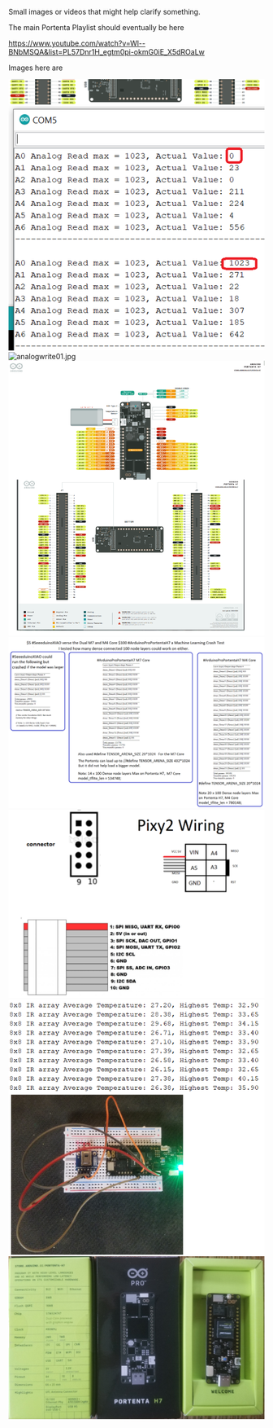 Small images or videos that might help clarify something.


The main Portenta Playlist should eventually be here

https://www.youtube.com/watch?v=Wl--BNbMSQA&list=PL57Dnr1H_egtm0pi-okmG0iE_X5dROaLw


Images here are 

![I2C.png](I2C.png)
![analog-A0-works.png](analog-A0-works.png)
![analogwrite01.jpg](analogwrite01.jpg)
![bothPinout.png](bothPinout.png)
![crashTest01.png](crashTest01.png)
![pixy2-wiring.png](pixy2-wiring.png)
![portenta-thermal-8x8-03.png](portenta-thermal-8x8-03.png)
![portenta02.jpg](portenta02.jpg)

